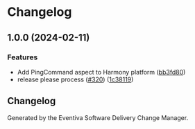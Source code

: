 # Changelog

## 1.0.0 (2024-02-11)


### Features

* Add PingCommand aspect to Harmony platform ([bb3fd80](https://github.com/Eventiva/Eventiva/commit/bb3fd80bf8239110b30f89ebc5e4aa73df83d597))
* release please process ([#320](https://github.com/Eventiva/Eventiva/issues/320)) ([1c38119](https://github.com/Eventiva/Eventiva/commit/1c381194c332e6142c3ccfcda630fcea494efb4b))

## Changelog

Generated by the Eventiva Software Delivery Change Manager.
